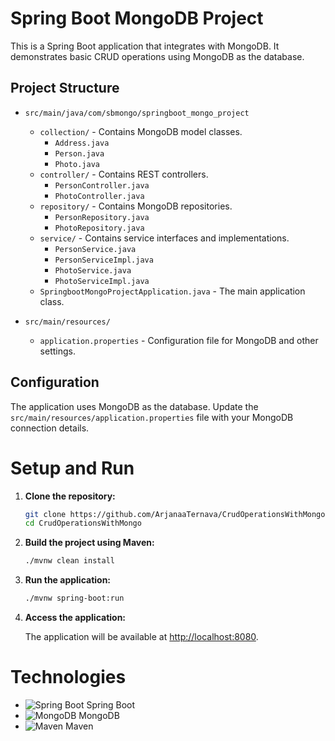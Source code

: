 # Spring Boot MongoDB Project

This is a Spring Boot application that integrates with MongoDB. It demonstrates basic CRUD operations using MongoDB as the database.

## Project Structure

- `src/main/java/com/sbmongo/springboot_mongo_project`
   - `collection/` - Contains MongoDB model classes.
      - `Address.java`
      - `Person.java`
      - `Photo.java`
   - `controller/` - Contains REST controllers.
      - `PersonController.java`
      - `PhotoController.java`
   - `repository/` - Contains MongoDB repositories.
      - `PersonRepository.java`
      - `PhotoRepository.java`
   - `service/` - Contains service interfaces and implementations.
      - `PersonService.java`
      - `PersonServiceImpl.java`
      - `PhotoService.java`
      - `PhotoServiceImpl.java`
   - `SpringbootMongoProjectApplication.java` - The main application class.

- `src/main/resources/`
   - `application.properties` - Configuration file for MongoDB and other settings.


## Configuration

The application uses MongoDB as the database. Update the `src/main/resources/application.properties` file with your MongoDB connection details.

# Setup and Run

1. **Clone the repository:**

    ```bash
    git clone https://github.com/ArjanaaTernava/CrudOperationsWithMongo.git
    cd CrudOperationsWithMongo
    ```

2. **Build the project using Maven:**

    ```bash
    ./mvnw clean install
    ```

3. **Run the application:**

    ```bash
    ./mvnw spring-boot:run
    ```

4. **Access the application:**

   The application will be available at [http://localhost:8080](http://localhost:8080).

# Technologies

- ![Spring Boot](https://img.shields.io/badge/Spring_Boot-6DB33F?style=flat&logo=spring-boot&logoColor=white) Spring Boot
- ![MongoDB](https://img.shields.io/badge/MongoDB-47A248?style=flat&logo=mongodb&logoColor=white) MongoDB
- ![Maven](https://img.shields.io/badge/Maven-C71A36?style=flat&logo=apache-maven&logoColor=white) Maven

